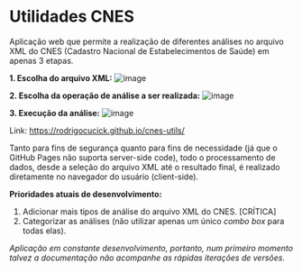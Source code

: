 # Utilidades CNES
Aplicação web que permite a realização de diferentes análises no arquivo XML do CNES (Cadastro Nacional de Estabelecimentos de Saúde) em apenas 3 etapas.

**1. Escolha do arquivo XML:**
![image](https://user-images.githubusercontent.com/16089829/158038502-40898f2b-9ac2-4a9c-a785-c6f16943a9bb.png)

**2. Escolha da operação de análise a ser realizada:**
![image](https://user-images.githubusercontent.com/16089829/158038515-7988ae9d-da7d-4238-8bfe-b09fb21ac5b8.png)

**3. Execução da análise:**
![image](https://user-images.githubusercontent.com/16089829/158038532-87d8d13c-94ea-4823-aa22-7dcc8fcf58f7.png)

Link: https://rodrigocucick.github.io/cnes-utils/

Tanto para fins de segurança quanto para fins de necessidade (já que o GitHub Pages não suporta server-side code), todo o processamento de dados, desde a seleção do arquivo XML até o resultado final, é realizado diretamente no navegador do usuário (client-side).

**Prioridades atuais de desenvolvimento:**
1. Adicionar mais tipos de análise do arquivo XML do CNES. [CRÍTICA]
2. Categorizar as análises (não utilizar apenas um único _combo box_ para todas elas).

_Aplicação em constante desenvolvimento, portanto, num primeiro momento talvez a documentação não acompanhe as rápidas iterações de versões._

